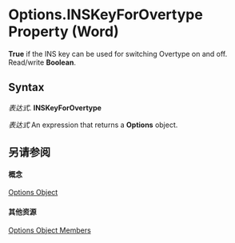 
# Options.INSKeyForOvertype Property (Word)

 **True** if the INS key can be used for switching Overtype on and off. Read/write **Boolean**.


## Syntax

 _表达式_. **INSKeyForOvertype**

 _表达式_ An expression that returns a **Options** object.


## 另请参阅


#### 概念


[Options Object](873b7b99-3fe1-fd89-9ece-a9355cb827dc.md)
#### 其他资源


[Options Object Members](http://msdn.microsoft.com/library/76cd9dfe-6bbb-4c3d-0bfc-79a62bedd15e%28Office.15%29.aspx)